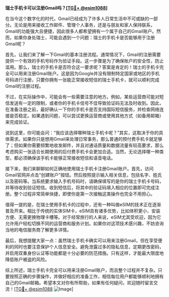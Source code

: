 **瑞士手机卡可以注册Gmail吗？[[TG💪+ @esim1088](https://t.me/s/esim1088)]**

在当今这个数字化的时代，Gmail已经成为了许多人日常生活中不可或缺的一部分。无论是用来接收工作邮件、管理个人事务，还是与朋友和家人保持联系，Gmail的功能强大且便捷，因此很多人都希望拥有一个属于自己的Gmail账户。然而，如果你身处瑞士，可能会遇到一个问题：瑞士的手机卡是否能够用于注册Gmail呢？

首先，让我们来了解一下Gmail的基本注册流程。通常情况下，Gmail的注册需要提供一个有效的手机号码作为验证手段。这一步骤是为了确保账户的安全性，防止滥用。那么，瑞士的手机卡是否符合这一要求呢？答案是肯定的！瑞士的手机卡完全可以用来注册Gmail账户。这是因为Google并没有限制特定国家或地区的手机号码进行注册，只要你拥有一张能正常接收短信的瑞士手机卡，就可以顺利完成Gmail的注册过程。

不过，在实际操作中，可能会有一些需要注意的地方。例如，某些运营商可能对短信发送有一定的限制，或者你的手机卡信号不佳导致验证码无法及时收到。因此，在准备注册之前，最好确认一下你的手机卡是否支持国际短信服务，并检查网络连接是否稳定。如果遇到问题，可以尝试更换运营商或使用其他方式（如备用邮箱）来完成验证。

说到这里，你可能会问：“我应该选择哪种瑞士手机卡呢？”其实，这取决于你的具体需求。如果你只是想用Gmail来处理日常事务，那么普通的预付费手机卡就足够了；但如果你需要频繁地收发邮件，并且对通话质量和数据流量有较高要求，那么考虑购买一张适合长期使用的后付费手机卡会更加合适。当然，无论选择哪一种类型，都必须确保该手机卡能够正常接收短信和语音电话。

接下来，我们来聊聊如何正确地使用瑞士手机卡注册Gmail账户。首先，访问Gmail官网并点击“创建账户”按钮。然后按照提示输入相关信息，包括名字、姓氏以及密码等。当系统要求输入手机号码时，请确保填写的是你的瑞士手机卡号码，并等待收到验证短信。收到短信后，将其中的验证码填入相应的位置即可完成注册。整个过程非常简单快捷，即使你是第一次接触这类操作也完全不用担心。

值得一提的是，在瑞士使用手机卡的过程中，还有一种叫做eSIM的技术正在逐渐普及开来。相比于传统的实体SIM卡，eSIM具有诸多优势，比如体积更小、安装方便、无需更换物理卡槽等。对于经常旅行的人来说，eSIM尤其受欢迎，因为它允许用户轻松切换不同的运营商和服务计划。如果你对这项技术感兴趣，不妨咨询当地的电信服务商了解更多详情。

最后，我想提醒大家一点：虽然瑞士手机卡确实可以用来注册Gmail，但在享受便利的同时也要注意保护个人信息安全。避免泄露过多的隐私信息，定期更改密码，并启用双重身份认证等功能都是十分必要的防范措施。只有这样，才能最大限度地降低账户被盗的风险。

综上所述，瑞士手机卡完全可以用来注册Gmail账户，而且整个过程并不复杂。只要按照正确的步骤操作，并做好相应的准备工作，相信每位用户都能够顺利地拥有自己的Gmail邮箱。希望本文对你有所帮助，如果有任何疑问，欢迎随时留言交流！[[TG💪+ @esim1088](https://t.me/s/esim1088) ![Image](https://i.postimg.cc/4NQfJmqS/Snipaste-2025-05-13-00-14-12.png)]